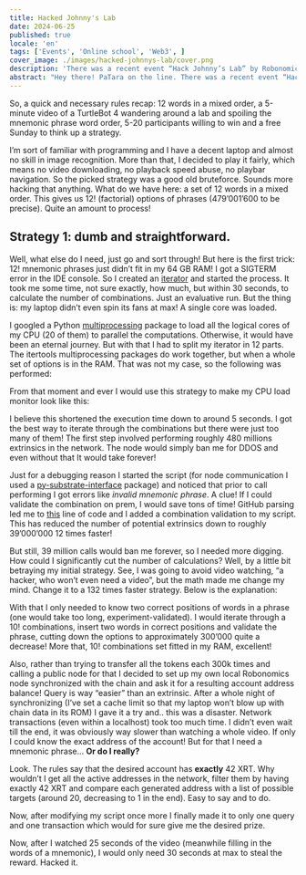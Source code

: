 ```yaml
---
title: Hacked Johnny's Lab
date: 2024-06-25
published: true
locale: 'en'
tags: ['Events', 'Online school', 'Web3', ]
cover_image: ./images/hacked-johnnys-lab/cover.png
description: 'There was a recent event “Hack Johnny’s Lab” by Robonomics and I believe I did hack it in a way! Apart from the very first try which I lost due to rules misunderstanding, I won every round I took part in and here is a short “howto” story.'
abstract: "Hey there! PaTara on the line. There was a recent event “Hack Johnny’s Lab” by Robonomics and I believe I did hack it in a way! Apart from the very first try which I lost due to rules misunderstanding, I won every round I took part in and here is a short “howto” story. "
---
```


So, a quick and necessary rules recap: 12 words in a mixed order, a 5-minute video of a TurtleBot 4 wandering around a lab 
and spoiling the mnemonic phrase word order, 5-20 participants willing to win and a free Sunday to think up a strategy.

<rb-image zoom src="hacked-johnnys-lab/0.png" alt="Game Interface" caption="A sample of Game Interface. The account Behind the Mnemonic Phrase is Empty :)" captionCenter/>


I’m sort of familiar with programming and I have a decent laptop and almost no skill in image recognition. More than that, 
I decided to play it fairly, which means no video downloading, no playback speed abuse, no playbar navigation. 
So the picked strategy was a good old bruteforce. Sounds more hacking that anything.
What do we have here: a set of 12 words in a mixed order. This gives us 12! (factorial) options of phrases 
(479’001’600 to be precise). Quite an amount to process!


## Strategy 1: dumb and straightforward.

Well, what else do I need, just go and sort through! But here is the first trick: 12! mnemonic phrases just didn’t fit in 
my 64 GB RAM! I got a SIGTERM error in the IDE console. 
So I created an [iterator](https://docs.python.org/3/library/itertools.html#itertools.permutations) and started the process. 
It took me some time, not sure exactly, how much, but within 30 seconds, to calculate the number of combinations. 
Just an evaluative run. But the thing is: my laptop didn’t even spin its fans at max! A single core was loaded. 

I googled a Python [multiprocessing](https://docs.python.org/3/library/multiprocessing.html) package to load all 
the logical cores of my CPU (20 of them) to parallel the computations. Otherwise, it would have been an eternal journey. 
But with that I had to split my iterator in 12 parts. The itertools multiprocessing packages do work together, 
but when a whole set of options is in the RAM. That was not my case, so the following was performed:

<rb-image zoom src="hacked-johnnys-lab/1.png" alt="Parallelizing"/>


From that moment and ever I would use this strategy to make my CPU load monitor look like this:

<rb-image zoom src="hacked-johnnys-lab/1_1.png" alt="CPU Load"/>


I believe this shortened the execution time down to around 5 seconds. I got the best way to iterate through 
the combinations but there were just too many of them! The first step involved performing roughly 480 millions 
extrinsics in the network. The node would simply ban me for DDOS and even without that It would take forever!

<rb-image zoom src="hacked-johnnys-lab/2.png" alt="1st Attempt"/>


Just for a debugging reason I started the script (for node communication I used a 
[py-substrate-interface](https://pypi.org/project/substrate-interface/1.0.3/) package) and noticed that prior to call 
performing I got errors like _invalid mnemonic phrase_. A clue! If I could validate the combination on prem, 
I would save tons of time! GitHub parsing led me to 
[this](https://github.com/polkascan/py-substrate-interface/blob/master/substrateinterface/keypair.py#L170) 
line of code and I added a combination validation to my script. This has reduced the number of potential extrinsics down
to roughly 39’000’000 12 times faster!

<rb-image zoom src="hacked-johnnys-lab/3.png" alt="2nd Attempt"/>


But still, 39 million calls would ban me forever, so I needed more digging. How could I significantly cut the 
number of calculations? Well, by a little bit betraying my initial strategy. See, I was going to avoid video watching, 
“a hacker, who won’t even need a video”, but the math made me change my mind. Change it to a 132 times faster strategy. 
Below is the explanation:

<rb-image zoom src="hacked-johnnys-lab/4.png" alt="2 Words Insertion"/>


With that I only needed to know two correct positions of words in a phrase (one would take too long, experiment-validated). 
I would iterate through a 10! combinations, insert two words in correct positions and validate the phrase, 
cutting down the options to approximately 300’000 quite a decrease! More that, 10! combinations set fitted in my RAM, excellent!

<rb-image zoom src="hacked-johnnys-lab/5.png" alt="3rd Attempt"/>


Also, rather than trying to transfer all the tokens each 300k times and calling a public node for that I decided to set 
up my own local Robonomics node synchronized with the chain and ask it for a resulting account address balance! 
Query is way “easier” than an extrinsic. After a whole night of synchronizing (I’ve set a cache limit so that my 
laptop won’t blow up with chain data in its ROM) I gave it a try and.. this was a disaster. Network transactions 
(even within a localhost) took too much time. I didn’t even wait till the end, it was obviously way slower than 
watching a whole video. If only I could know the exact address of the account! But for that I need a mnemonic phrase… **Or do I really?**

Look. The rules say that the desired account has **exactly** 42 XRT. Why wouldn’t I get all the active addresses in the network,
filter them by having exactly 42 XRT and compare each generated address with a list of possible targets 
(around 20, decreasing to 1 in the end). Easy to say and to do. 

Now, after modifying my script once more I finally made it to only one query and one transaction which would for sure 
give me the desired prize.

<rb-image zoom src="hacked-johnnys-lab/6.png" alt="4th Attempt"/>


Now, after I watched 25 seconds of the video (meanwhile filling in the words of a mnemonic), 
I would only need 30 seconds at max to steal the reward. Hacked it.

<rb-image zoom src="hacked-johnnys-lab/7.png" alt="Discord Bot Notification"/>



